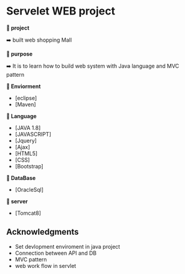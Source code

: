 # Servelet WEB project

**:book: project**

:arrow_right: built web shopping Mall

**:book: purpose**

:arrow_right: It is to learn how to build web system with Java language and MVC pattern


**:book: Enviorment**

* [eclipse]
* [Maven]

**:book: Language**

* [JAVA 1.8]
* [JAVASCRIPT]
* [Jquery]
* [Ajax]
* [HTML5]
* [CSS]
* [Bootstrap]

**:book: DataBase**

* [OracleSql]

**:book: server**

* [Tomcat8]

## Acknowledgments

* Set devlopment enviroment in java project
* Connection between API and DB
* MVC pattern
* web work flow in servlet

